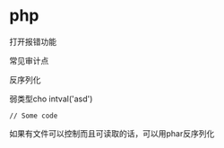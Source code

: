 # php

打开报错功能

常见审计点

反序列化

弱类型cho intval('asd')

```
// Some code
```

如果有文件可以控制而且可读取的话，可以用phar反序列化
